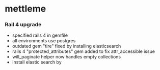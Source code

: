 mettleme
========

### Rail 4 upgrade
* specified rails 4 in gemfile
* all environments use postgres
* outdated gem "tire" fixed by installing elasticsearch
* rails 4 "protected_attributes" gem added to fix attr_accessible issue 
* will_paginate helper now handles empty collections
* install elastic search by 